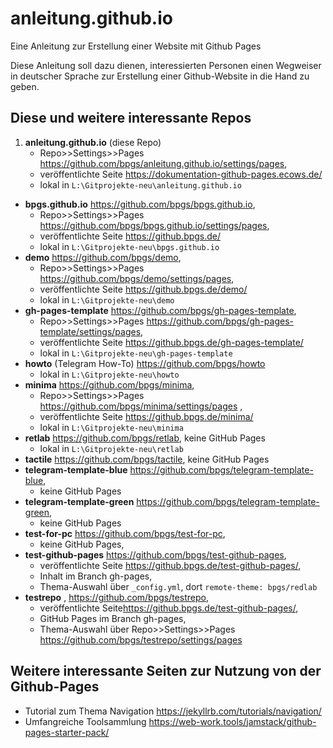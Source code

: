 # anleitung.github.io

Eine Anleitung zur Erstellung einer Website mit Github Pages

Diese Anleitung soll dazu dienen, interessierten Personen einen Wegweiser in deutscher Sprache zur Erstellung einer Github-Website in die Hand zu geben.

## Diese und weitere interessante Repos

1. **anleitung.github.io** (diese Repo)
	* Repo>>Settings>>Pages <https://github.com/bpgs/anleitung.github.io/settings/pages>,
	* veröffentlichte Seite <https://dokumentation-github-pages.ecows.de/>
	* lokal in `L:\Gitprojekte-neu\anleitung.github.io`
* **bpgs.github.io** <https://github.com/bpgs/bpgs.github.io>, 
	* Repo>>Settings>>Pages <https://github.com/bpgs/bpgs.github.io/settings/pages>, 
	* veröffentlichte Seite <https://github.bpgs.de/>
	* lokal in `L:\Gitprojekte-neu\bpgs.github.io`
* **demo** <https://github.com/bpgs/demo>, 
	* Repo>>Settings>>Pages <https://github.com/bpgs/demo/settings/pages>, 
	* veröffentlichte Seite <https://github.bpgs.de/demo/>
	* lokal in `L:\Gitprojekte-neu\demo`
* **gh-pages-template** <https://github.com/bpgs/gh-pages-template>, 
	* Repo>>Settings>>Pages <https://github.com/bpgs/gh-pages-template/settings/pages>,  
	* veröffentlichte Seite <https://github.bpgs.de/gh-pages-template/>
	* lokal in `L:\Gitprojekte-neu\gh-pages-template`
* **howto** (Telegram How-To) <https://github.com/bpgs/howto>
	* lokal in `L:\Gitprojekte-neu\howto`
* **minima** <https://github.com/bpgs/minima>,  
	* Repo>>Settings>>Pages <https://github.com/bpgs/minima/settings/pages> ,  
	* veröffentlichte Seite <https://github.bpgs.de/minima/>
	* lokal in `L:\Gitprojekte-neu\minima`
* **retlab** <https://github.com/bpgs/retlab>, keine GitHub Pages
	* lokal in `L:\Gitprojekte-neu\retlab`
* **tactile** <https://github.com/bpgs/tactile>, keine GitHub Pages
* **telegram-template-blue** <https://github.com/bpgs/telegram-template-blue>, 
	* keine GitHub Pages
* **telegram-template-green** <https://github.com/bpgs/telegram-template-green>, 
	* keine GitHub Pages
* **test-for-pc** <https://github.com/bpgs/test-for-pc>, 
	* keine GitHub Pages, 
* **test-github-pages** <https://github.com/bpgs/test-github-pages>,  
	* veröffentlichte Seite <https://github.bpgs.de/test-github-pages/>, 
	* Inhalt im Branch gh-pages, 
	* Thema-Auswahl über `_config.yml`, dort `remote-theme: bpgs/redlab`
* **testrepo** , <https://github.com/bpgs/testrepo>, 
	* veröffentlichte Seite<https://github.bpgs.de/test-github-pages/>,
	* GitHub Pages im Branch gh-pages,
	* Thema-Auswahl über Repo>>Settings>>Pages <https://github.com/bpgs/testrepo/settings/pages> 



## Weitere interessante Seiten zur Nutzung von der Github-Pages

* Tutorial zum Thema Navigation <https://jekyllrb.com/tutorials/navigation/>
* Umfangreiche Toolsammlung <https://web-work.tools/jamstack/github-pages-starter-pack/>

